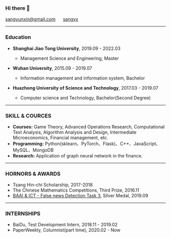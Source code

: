 ### Hi there 👋

<!--
**sangyx/sangyx** is a ✨ _special_ ✨ repository because its `README.md` (this file) appears on your GitHub profile.

Here are some ideas to get you started:

- 🔭 I’m currently working on ...
- 🌱 I’m currently learning ...
- 👯 I’m looking to collaborate on ...
- 🤔 I’m looking for help with ...
- 💬 Ask me about ...
- 📫 How to reach me: ...
- 😄 Pronouns: ...
- ⚡ Fun fact: ...
-->

<i class="fa fa-envelope"></i> [sangyunxin@gmail.com](mailto:sangyunxin@gmail.com)       <i class="fa fa-github"></i> [sangyx](https://github.com/sangyx)</center>

---

### <i class="fa fa-graduation-cap"></i> Education

- **Shanghai Jiao Tong University**, 2019.09 - 2022.03
  * Management Science and Engineering, Master

- **Wuhan University**, 2015.09 - 2019.07
  *  Information management and information system, Bachelor

- **Huazhong University of Science and Technology**, 2017.03 - 2019.07
  * Computer science and Technology, Bachelor(Second Degree)

---

### <i class="fa fa-cogs"></i> SKILL & COURCES

  * **Courses:** Game Theory, Advanced Operations Research, Computational Text Analysis, Algorithm Analysis and Design, Intermediate Microeconomics, Financial management, etc.
  * **Programming:** Python(sklearn、PyTorch、Flask)、C++、JavaScript、MySQL、MongoDB
  * **Research:** Application of graph neural network in the finance.

---

### <i class="fa fa-trophy"></i> HORNORS & AWARDS

* Tsang Hin-chi Scholarship,     2017-2018
* The Chinese Mathematics Competitions,    Third Prize,    2016.11
* [BAAI & ICT - False news Detection Task 3](https://www.biendata.com/competition/falsenews_3/final-leaderboard/),    Silver Medal,    2019.09

---

### <i class="fa fa-coffee"></i> INTERNSHIPS
* BaiDu, Test Development Intern, 2018.11 - 2019.02
* PaperWeekly, Columnist(part time), 2020.02 - Now
